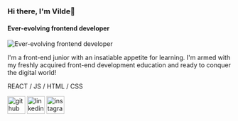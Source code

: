### Hi there, I'm Vilde👋
#### Ever-evolving frontend developer
![Ever-evolving frontend developer](https://media.licdn.com/dms/image/C4D16AQFyedqYcIRqtg/profile-displaybackgroundimage-shrink_200_800/0/1646322764564?e=2147483647&v=beta&t=n62tbh4VVwur95QeAmpnYBM1zTlGqyexn7WAxdL-y0E)

I'm a front-end junior with an insatiable appetite for learning. I'm armed with my freshly acquired front-end development education and ready to conquer the digital world!

REACT / JS / HTML / CSS



[<img src='https://cdn.jsdelivr.net/npm/simple-icons@3.0.1/icons/github.svg' alt='github' height='40'>](https://github.com/vildehalvorsen)  [<img src='https://cdn.jsdelivr.net/npm/simple-icons@3.0.1/icons/linkedin.svg' alt='linkedin' height='40'>](https://www.linkedin.com/in/vildehalvorsen/)  [<img src='https://cdn.jsdelivr.net/npm/simple-icons@3.0.1/icons/instagram.svg' alt='instagram' height='40'>](https://www.instagram.com/vildehalvorsen/)  

